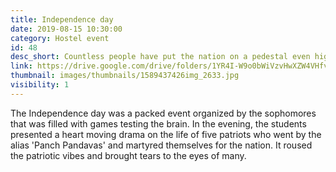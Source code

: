 ```yaml
---
title: Independence day
date: 2019-08-15 10:30:00
category: Hostel event
id: 48
desc_short: Countless people have put the nation on a pedestal even higher than their own lives. The Independence day is an alarm to remind us of our nation's innumerable & very often, unsung Heroes.  
link: https://drive.google.com/drive/folders/1YR4I-W9o0bWiVzvHwXZW4VHfvgftqnbJ
thumbnail: images/thumbnails/1589437426img_2633.jpg
visibility: 1
---
```


The Independence day was a packed event organized by the sophomores that was filled with games  testing the brain. In the evening, the students presented a heart moving drama on the life of five patriots who went by the alias 'Panch Pandavas' and martyred themselves for the nation. It roused the patriotic vibes and brought tears to the eyes of many.